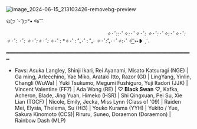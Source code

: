 ## 
![image_2024-06-15_213103426-removebg-preview](https://github.com/IHeartSwanie/IHeartSwanie/assets/170365983/f623a1de-1967-42f7-a1d9-9041891e1740)


 
ପ(੭ ´ᵕ`)੭°• જ⁀




ᅠ ᅠᅠᅠ ᅠᅠᅠ ᅠᅠᅠ ᅠᅠᅠ ᅠᅠᅠ ᅠᅠᅠ    *✧･ﾟ:*:･ﾟ✧*:･ﾟ✧･ﾟ: *✧･ﾟ:･ﾟ✧*:･ﾟ✧･ﾟ: *✧･ﾟ:* ･ﾟ: *✧･ﾟ:*✧･ﾟ:* ✧･ﾟ: *✧･ﾟ: ˚₊･ﾟ: ˚₊· *✧･ﾟ:˚₊·･ﾟ✧*:･ﾟ✧  ͟͟͞͞➳❥ ˎˊ˗









━━━━━━━━━━━━━━━━━━━━━━━━━━━━━━━━━━━━━━━━━━━━━━━━━━━━━━━━━━━━

- Favs: Asuka Langley, Shinji Ikari, Rei Ayanami, Misato Katsuragi (NGE) | Ga ming, Arlecchino, Yae Miko, Arataki Itto, Razor (GI) | LingYang, Yinlin, Changli  (WuWa) | Yuki Tsukumo, Megumi Fushiguro, Yuji Itadori (JJK) | Vincent Valentine (FF7) | Ada Wong (RE) | ♡ **Black Swan** ♡, Kafka, Acheron, Blade, Jing Yuan, Himeko  (HSR) | Shi Qingxuan, Pei Su, Xie Lian (TGCF) | Nicole, Emily, Jecka, Miss Lynn {Class of '09) | Raiden Mei, Elysia, Thelema, Su (Hi3) | Youko Kurama (YYH) | Yukito / Yue, Sakura Kinomoto (CCS)| Riruru, Suneo, Doraemon (Doraemon) | Rainbow Dash (MLP) 
